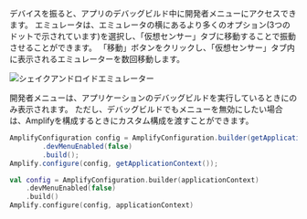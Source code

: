 デバイスを振ると、アプリのデバッグビルド中に開発者メニューにアクセスできます。 エミュレータは、エミュレータの横にあるより多くのオプション(3つのドットで示されています)を選択し、「仮想センサー」タブに移動することで振動させることができます。 「移動」ボタンをクリックし、「仮想センサー」タブ内に表示されるエミュレーターを数回移動します。

![シェイクアンドロイドエミュレーター](~/images/debugging/shakeAndroidEmulator.gif)

開発者メニューは、アプリケーションのデバッグビルドを実行しているときにのみ表示されます。 ただし、デバッグビルドでもメニューを無効にしたい場合は、Amplifyを構成するときにカスタム構成を渡すことができます。

<amplify-block-switcher> <amplify-block name="Java">

```java
AmplifyConfiguration config = AmplifyConfiguration.builder(getApplicationContext())
        .devMenuEnabled(false)
        .build();
Amplify.configure(config, getApplicationContext());
```

</amplify-block> <amplify-block name="Kotlin">

```kotlin
val config = AmplifyConfiguration.builder(applicationContext)
    .devMenuEnabled(false)
    .build()
Amplify.configure(config, applicationContext)
```

</amplify-block> </amplify-block-switcher>
